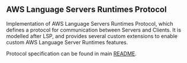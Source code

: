 ## AWS Language Servers Runtimes Protocol

Implementation of AWS Language Servers Runtimes Protocol, which defines a protocol for communication between Servers and Clients.
It is modelled after LSP, and provides several custom extensions to enable custom AWS Language Server Runtimes features.

Protocol specification can be found in main [README](../README.md).
